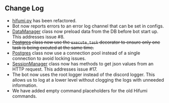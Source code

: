 ## Change Log

- [hifumi.py](https://github.com/hifumibot/hifumibot/blob/3a87be1970b4e3a3b5986c5773835a6e03954836/bot/hifumi.py) has been refactored.
- Bot now reports errors to an error log channel that can be set in configs.
- [DataManager](https://github.com/hifumibot/hifumibot/blob/d9f1c79272bde923e3981bb8f47aad7f37b2c256/data_controller/data_manager.py) class now preload data from the DB before bot start up. This addresses issue #8.
- ~~[Postgres](https://github.com/hifumibot/hifumibot/blob/d9f1c79272bde923e3981bb8f47aad7f37b2c256/data_controller/postgres.py) class now use the `execute_task` decorator to ensure only one task is being excuted at the same time.~~
- [Postgres](https://github.com/hifumibot/hifumibot/blob/fd57837aff13eae3b9f81f6959f7a4ca4bd11e10/data_controller/postgres.py) class now use a connection pool instead of a single connection to avoid locking issues.
- [SessionManager](https://github.com/hifumibot/hifumibot/blob/d9f1c79272bde923e3981bb8f47aad7f37b2c256/bot/session_manager.py) class now has methods to get json values from an HTTP request. This addresses issue #17.
- The bot now uses the root logger instead of the discord logger. This allows us to log at a lower level without clogging the logs with unneeded information.
- We have added empty command placeholders for the old Hifumi commands.